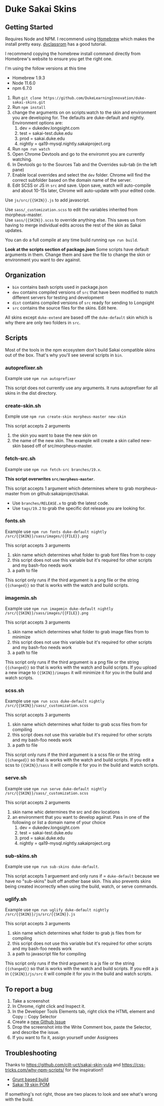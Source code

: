 # Duke Sakai Skins

## Getting Started

Requires Node and NPM. I recommend using [Homebrew](https://brew.sh/) which makes the install pretty easy. [dyclassrom](https://www.dyclassroom.com/howto-mac/how-to-install-nodejs-and-npm-on-mac-using-homebrew) has a good tutorial. 

I recommend copying the homebrew install command directly from Homebrew's website to ensure you get the right one.

I'm using the follow versions at this time

* Homebrew 1.9.3
* Node 11.6.0
* npm 6.7.0

1. Run `git clone https://github.com/DukeLearningInnovation/duke-sakai-skins.git`
1. Run `npm install`
1. change the arguments on on scripts:watch to the skin and environment you are developing for. The defaults are duke-default and nightly. Environment options are:
    1. dev =        dukedev.longsight.com
    1. test =       sakai-test.duke.edu
    1. prod =       sakai.duke.edu
    1. nightly =    qa19-mysql.nightly.sakaiproject.org
1. Run `npm run watch`
1. Open Chrome Devtools and go to the enviromnt you are currently watching.
1. In Devtools go to the Sources Tab and the Overrides sub-tab (in the left pane)
1. Enable local overrides and select the `dev` folder. Chrome will find the correct subfolder based on the domain name of the server.
1. Edit SCSS or JS in `src` and save. Upon save, watch will auto-compile and about 10-15s later, Chrome will auto-update with your edited code.

Use `js/src/{{SKIN}}.js` to add javascript.

Use `sass/_customization.scss` to edit the variables inherited from morpheus-master.  
Use `sass/{{SKIN}}.scss` to override anything else. This saves us from having to merge individual edits across the rest of the skin as Sakai updates.

You can do a full compile at any time build running `npm run build`.

**Look at the scripts section of package.json** Some scripts have default arguments in them. Change them and save the file to change the skin or environment you want to dev against.

## Organization

* `bin` contains bash scripts used in package.json
* `dev` contains compiled versions of `src` that have been modified to match different servers for testing and development
* `dist` contains compiled versions of `src` ready for sending to Longsight
* `src` contains the source files for the skins. Edit here.

All skins except `duke-extend` are based off the `duke-default` skin which is why there are only two folders in `src`.

## Scripts

Most of the tools in the npm ecosystem don't build Sakai compatible skins out of the box. That's why you'll see several scripts in `bin`.

### autoprefixer.sh

Example use `npm run autoprefixer`

This script does not currently use any arguments. It runs autoprefixer for all skins in the dist directory.

### create-skin.sh

Exmple use `npm run create-skin morpheus-master new-skin`

This script accepts 2 arguments

1. the skin you want to base the new skin on
1. the name of the new skin. The example will create a skin called new-skin based off of src/morpheus-master.

### fetch-src.sh

Example use `npm run fetch-src branches/19.x`.

**This script overwrites `src/morpheus-master`**.

This script accepts 1 argument which determines where to grab morpheus-master from on github:sakaiproject/sakai.

* Use `branches/RELEASE.x` to grab the latest code.
* Use `tags/19.2` to grab the specific dot release you are looking for.

### fonts.sh

Example use `npm run fonts duke-default nightly /src/{{SKIN}}/sass/images/{{FILE}}.png`

This script accepts 3 arguments

1. skin name which determines what folder to grab font files from to copy
1. this script does not use this variable but it's required for other scripts and my bash-foo needs work
1. a path to file

This script only runs if the third argument is a png file or the string `{{changed}}` so that is works with the watch and build scripts.

### imagemin.sh

Example use `npm run imagemin duke-default nightly /src/{{SKIN}}/sass/images/{{FILE}}.png`

This script accepts 3 arguments

1. skin name which determines what folder to grab image files from to minimize
1. this script does not use this variable but it's required for other scripts and my bash-foo needs work
1. a path to file

This script only runs if the third argument is a png file or the string `{{changed}}` so that is works with the watch and build scripts. If you upload a new image to `{{SKIN}}/images` it will minimize it for you in the build and watch scripts.

### scss.sh

Example use `npm run scss duke-default nightly /src/{{SKIN}}/sass/_customization.scss`

This script accepts 3 arguments

1. skin name which determines what folder to grab scss files from for compiling
1. this script does not use this variable but it's required for other scripts and my bash-foo needs work
1. a path to file

This script only runs if the third argument is a scss file or the string `{{changed}}` so that is works with the watch and build scripts. If you edit a scss to `{{SKIN}}/sass` it will compile it for you in the build and watch scripts.

### serve.sh

Example use `npm run serve duke-default nightly /src/{{SKIN}}/sass/_customization.scss`

This script accepts 2 arguments

1. skin name whic determines the src and dev locations
1. an environment that you want to develop against. Pass in one of the following or list a domain name of your choice
    1. dev =        dukedev.longsight.com
    1. test =       sakai-test.duke.edu
    1. prod =       sakai.duke.edu
    1. nightly =    qa19-mysql.nightly.sakaiproject.org

### sub-skins.sh

Example use `npm run sub-skins duke-default`. 

This script accepts 1 arguement and only runs if = `duke-default` because we have no "sub-skins" built off another base skin. This also prevents skins being created incorrectly when using the build, watch, or serve commands.

### uglify.sh

Example use `npm run uglify duke-default nightly /src/{{SKIN}}/js/src/{{SKIN}}.js`

This script accepts 3 arguments

1. skin name which determines what folder to grab js files from for compiling
1. this script does not use this variable but it's required for other scripts and my bash-foo needs work
1. a path to javascript file for compiling

This script only runs if the third argument is a js file or the string `{{changed}}` so that is works with the watch and build scripts. If you edit a js in `{{SKIN}}/js/src` it will compile it for you in the build and watch scripts.

## To report a bug

1. Take a screenshot
1. In Chrome, right click and Inspect it.
1. In the Developer Tools Elements tab, right click the HTML element and Copy :: Copy Selector
1. Create a [new Github Issue](https://github.com/DukeLearningInnovation/duke-sakai-skins/issues/new)
1. Drop the screenshot into the Write Comment box, paste the Selector, and describe the issue.
1. If you want to fix it, assign yourself under Assignees

## Troubleshooting

Thanks to https://github.com/cilt-uct/sakai-skin-vula and https://css-tricks.com/why-npm-scripts/ for the inspiration!!

* [Grunt based build](https://github.com/cilt-uct/sakai-skin-vula/blob/r/12.x/Gruntfile.js)
* [Sakai 19 skin POM](https://github.com/sakaiproject/sakai/blob/19.x/library/pom.xml)

If something's not right, those are two places to look and see what's wrong with the build.